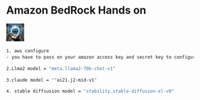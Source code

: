 # Amazon BedRock Hands on
<!-- ![AmazonBedRock](https://github.com/AIWalaBro/GenAI_Projects/blob/31224aa8124418d71789fbe419017837afed2a4a/AmazonBedRock/amazon%20image.jpeg) -->

<img src="https://github.com/AIWalaBro/GenAI_Projects/blob/31224aa8124418d71789fbe419017837afed2a4a/AmazonBedRock/amazon%20image.jpeg" width="48">

``` bash
1. aws configure
- you have to pass on your amazon access key and secret key to configure

```

``` bash
2.Llma2 model = "meta.llama2-70b-chat-v1"
```

``` bash
3.claude model = ""ai21.j2-mid-v1"
```

``` bash
4. stable diffsusion model = "stability.stable-diffusion-xl-v0"
```
